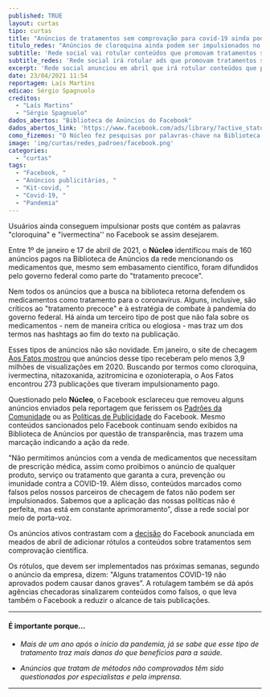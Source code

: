 ```yaml
---
published: TRUE
layout: curtas
tipo: curtas
title: "Anúncios de tratamentos sem comprovação para covid-19 ainda podem ser impulsionados no Facebook"
titulo_redes: "Anúncios de cloroquina ainda podem ser impulsionados no Facebook"
subtitle: 'Rede social vai rotular conteúdos que promovam tratamentos sem comprovação científica, mas usuários ainda conseguem impulsionar anúncios desse tipo'
subtitle_redes: 'Rede social irá rotular ads que promovam tratamentos sem comprovação científica'
excerpt: 'Rede social anunciou em abril que irá rotular conteúdos que promovam tratamentos sem comprovação científica, mas usuários ainda conseguem impulsionar anúncios desse tipo'
date: 23/04/2021 11:54
reportagem: Laís Martins
edicao: Sérgio Spagnuolo
creditos:
  - "Laís Martins"
  - "Sérgio Spagnuolo"
dados_abertos: "Biblioteca de Anúncios do Facebook"
dados_abertos_link: 'https://www.facebook.com/ads/library/?active_status=all&ad_type=political_and_issue_ads&country=BR'
como_fizemos: "O Núcleo fez pesquisas por palavras-chave na Biblioteca de Anúncios do Facebook por 'cloroquina' e 'ivermectina', no Brasil. Ao encontrar resultados, pediu esclarecimentos à rede social."
image: 'img/curtas/redes_padroes/facebook.png'
categories:
  - "curtas"
tags:
  - "Facebook, "
  - "Anúncios publicitários, "
  - "Kit-covid, "
  - "Covid-19, "
  - "Pandemia"
---
```


Usuários ainda conseguem impulsionar posts que contém as palavras "cloroquina" e "ivermectina'' no Facebook se assim desejarem.

Entre 1º de janeiro e 17 de abril de 2021, o **Núcleo** identificou mais de 160 anúncios pagos na Biblioteca de Anúncios da rede mencionando os medicamentos que, mesmo sem embasamento científico, foram difundidos pelo governo federal como parte do "tratamento precoce".

Nem todos os anúncios que a busca na biblioteca retorna defendem os medicamentos como tratamento para o coronavírus. Alguns, inclusive, são críticos ao "tratamento precoce" e à estratégia de combate à pandemia do governo federal. Há ainda um terceiro tipo de post que não fala sobre os medicamentos - nem de maneira crítica ou elogiosa - mas traz um dos termos nas hashtags ao fim do texto na publicação.

Esses tipos de anúncios não são novidade. Em janeiro, o site de checagem [Aos Fatos mostrou](https://www.aosfatos.org/noticias/facebook-exibiu-anuncios-de-drogas-sem-comprovacao-contra-covid-19-ao-menos-39-mi-de-vezes-em-2020/) que anúncios desse tipo receberam pelo menos 3,9 milhões de visualizações em 2020. Buscando por termos como cloroquina, ivermectina, nitazoxanida, azitromicina e ozonioterapia, o Aos Fatos encontrou 273 publicações que tiveram impulsionamento pago.

Questionado pelo **Núcleo**, o Facebook esclareceu que removeu alguns anúncios enviados pela reportagem que ferissem os [Padrões da Comunidade](https://www.facebook.com/communitystandards/) ou as [Políticas de Publicidade](https://www.facebook.com/business/help/2489235377779939?id=689788528177451) do Facebook. Mesmo conteúdos sancionados pelo Facebook continuam sendo exibidos na Biblioteca de Anúncios por questão de transparência, mas trazem uma marcação indicando a ação da rede.

"Não permitimos anúncios com a venda de medicamentos que necessitam de prescrição médica, assim como proibimos o anúncio de qualquer produto, serviço ou tratamento que garanta a cura, prevenção ou imunidade contra a COVID-19. Além disso, conteúdos marcados como falsos pelos nossos parceiros de checagem de fatos não podem ser impulsionados. Sabemos que a aplicação das nossas políticas não é perfeita, mas está em constante aprimoramento", disse a rede social por meio de porta-voz.

Os anúncios ativos contrastam com a [decisão](https://about.fb.com/br/news/2021/04/covid-19-facebook-e-instagram-colocam-selo-em-conteudos-sobre-tratamentos-sem-comprovacao-cientifica/) do Facebook anunciada em meados de abril de adicionar rótulos a conteúdos sobre tratamentos sem comprovação científica.

Os rótulos, que devem ser implementados nas próximas semanas, segundo o anúncio da empresa, dizem: "Alguns tratamentos COVID-19 não aprovados podem causar danos graves”. A rotulagem também se dá após agências checadoras sinalizarem conteúdos como falsos, o que leva também o Facebook a reduzir o alcance de tais publicações.

---

#### É importante porque...

- *Mais de um ano após o início da pandemia, já se sabe que esse tipo de tratamento traz mais danos do que benefícios para a saúde.*

- *Anúncios que tratam de métodos não comprovados têm sido questionados por especialistas e pela imprensa.*

---
